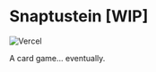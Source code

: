 # Snaptustein [WIP]

![Vercel](https://vercelbadge.vercel.app/api/bn-s/snaptustein)

A card game... eventually.

